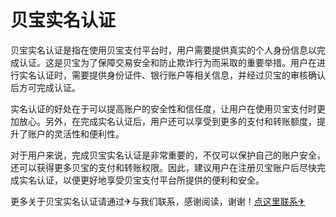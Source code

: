 # 贝宝实名认证

贝宝实名认证是指在使用贝宝支付平台时，用户需要提供真实的个人身份信息以完成认证。这是贝宝为了保障交易安全和防止欺诈行为而采取的重要举措。用户在进行实名认证时，需要提供身份证件、银行账户等相关信息，并经过贝宝的审核确认后方可完成认证。

实名认证的好处在于可以提高账户的安全性和信任度，让用户在使用贝宝支付时更加放心。另外，在完成实名认证后，用户还可以享受到更多的支付和转账额度，提升了账户的灵活性和便利性。

对于用户来说，完成贝宝实名认证是非常重要的，不仅可以保护自己的账户安全，还可以获得更多贝宝的支付和转账权限。因此，建议用户在注册贝宝账户后尽快完成实名认证，以便更好地享受贝宝支付平台所提供的便利和安全。

更多关于贝宝实名认证请通过✈与我们联系，感谢阅读，谢谢！[点这里联系✈](https://add.k02.cc)
